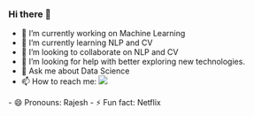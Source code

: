 ### Hi there 👋

<!--
**rajeshpabbati/rajeshpabbati** is a ✨ _special_ ✨ repository because its `README.md` (this file) appears on your GitHub profile.-->

<!--Here are some ideas to get you started:-->

- 🔭 I’m currently working on Machine Learning
- 🌱 I’m currently learning NLP and CV
- 👯 I’m looking to collaborate on NLP and CV
- 🤔 I’m looking for help with better exploring new technologies.
- 💬 Ask me about Data Science
- 📫 How to reach me: <a href="https://www.linkedin.com/in/rajeshpabbati/"> 
  <img src="https://img.shields.io/badge/LinkedIn-0077B5?style=for-the-badge&logo=linkedin&logoColor=white" target="_blank"> 
</a>
- 😄 Pronouns: Rajesh
- ⚡ Fun fact: Netflix
